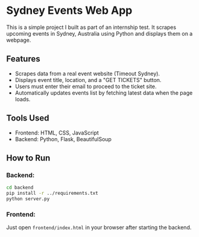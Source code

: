 # Sydney Events Web App

This is a simple project I built as part of an internship test. It scrapes upcoming events in Sydney, Australia using Python and displays them on a webpage.

## Features
- Scrapes data from a real event website (Timeout Sydney).
- Displays event title, location, and a "GET TICKETS" button.
- Users must enter their email to proceed to the ticket site.
- Automatically updates events list by fetching latest data when the page loads.

## Tools Used
- Frontend: HTML, CSS, JavaScript
- Backend: Python, Flask, BeautifulSoup

## How to Run

### Backend:
```bash
cd backend
pip install -r ../requirements.txt
python server.py
```

### Frontend:
Just open `frontend/index.html` in your browser after starting the backend.

